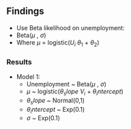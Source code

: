 ## Findings
- Use Beta likelihood on unemployment:
- Beta($\mu$ , $\sigma$)
- Where $\mu$ = logistic($U_i$ $\theta_1$ + $\theta_2$)

### Results
- Model 1:
    - Unemployment ~ Beta($\mu$ , $\sigma$)
    - $\mu$ ~ logistic($\theta_slope$ $V_i$ + $\theta_intercept$)
    - $\theta_slope$ ~ Normal(0,1)
    - $\theta_intercept$ ~ Exp(0.1)
    - $\sigma$ ~ Exp(0.1)
